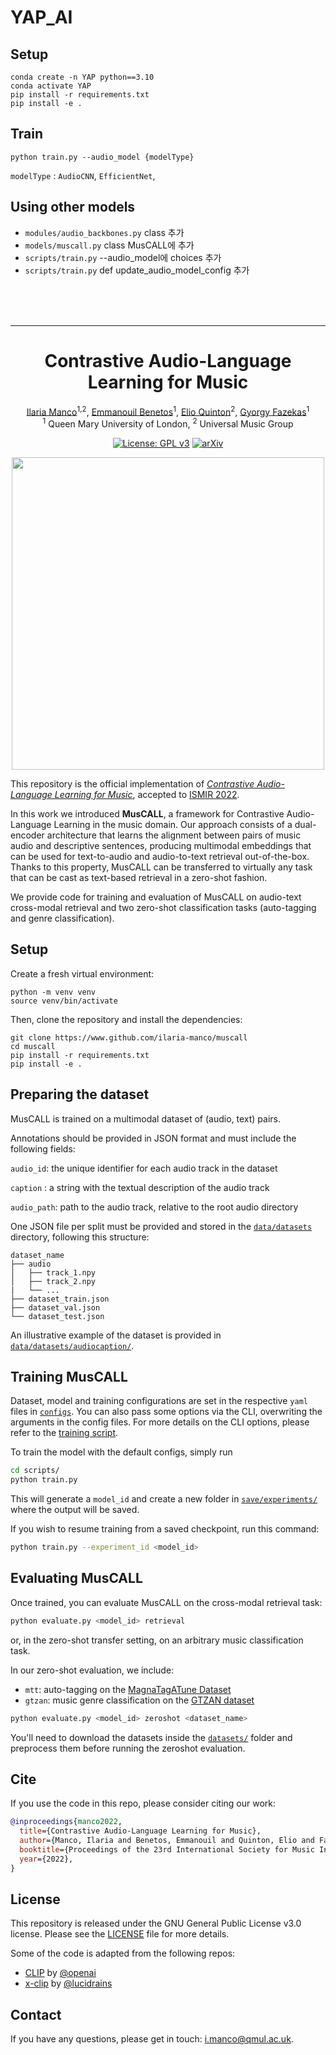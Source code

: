 
# YAP_AI

## Setup
```
conda create -n YAP python==3.10
conda activate YAP
pip install -r requirements.txt
pip install -e .
```

## Train
```
python train.py --audio_model {modelType}
```
`modelType` :  `AudioCNN`, `EfficientNet`, 

## Using other models
- `modules/audio_backbones.py` class 추가
- `models/muscall.py` class MusCALL에 추가
- `scripts/train.py` --audio_model에 choices 추가
- `scripts/train.py` def update_audio_model_config 추가


</br>
</br>
</br>


---
<div  align="center">

# Contrastive Audio-Language Learning for Music
[Ilaria Manco](https://ilariamanco.com/)<sup>1,2</sup>,
[Emmanouil Benetos](http://www.eecs.qmul.ac.uk/~emmanouilb/)<sup>1</sup>,
[Elio Quinton](https://scholar.google.com/citations?user=IaciybgAAAAJ)<sup>2</sup>,
[Gyorgy Fazekas](http://www.eecs.qmul.ac.uk/~gyorgyf/about.html)<sup>1</sup> <br>
<sup>1</sup>  Queen Mary University of London, <sup>2</sup>  Universal Music Group

[![License: GPL v3](https://img.shields.io/badge/License-GPLv3-blue.svg)](https://www.gnu.org/licenses/gpl-3.0)
[![arXiv](https://img.shields.io/badge/arXiv-2208.12208-<COLOR>.svg)](https://arxiv.org/abs/2208.12208)

<p align="center">
<img src="muscall.png" width="500">
</p align="center">
</div>

This repository is the official implementation of [*Contrastive Audio-Language Learning for Music*](https://arxiv.org/abs/2208.12208), accepted to [ISMIR 2022](https://ismir2022.ismir.net/).

In this work we introduced **MusCALL**, a framework for Contrastive Audio-Language Learning in the music domain. Our approach consists of a dual-encoder architecture that learns the alignment between pairs of music audio and descriptive sentences, producing multimodal embeddings that can be used for text-to-audio and audio-to-text retrieval out-of-the-box. Thanks to this property, MusCALL can be transferred to virtually any task that can be cast as text-based retrieval in a zero-shot fashion.

We provide code for training and evaluation of MusCALL on audio-text cross-modal retrieval and two zero-shot classification tasks (auto-tagging and genre classification).

## Setup
Create a fresh virtual environment:

```setup
python -m venv venv 
source venv/bin/activate
```

Then, clone the repository and install the dependencies:

```setup
git clone https://www.github.com/ilaria-manco/muscall 
cd muscall 
pip install -r requirements.txt
pip install -e .
```

## Preparing the dataset
MusCALL is trained on a multimodal dataset of (audio, text) pairs. 

Annotations should be provided in JSON format and must include the following fields:

```audio_id```:     the unique identifier for each audio track in the dataset

```caption``` :     a string with the textual description of the audio track 

```audio_path```:   path to the audio track, relative to the root audio directory

One JSON file per split must be provided and stored in the [`data/datasets`](data/datasets/) directory, following this structure:

```
dataset_name
├── audio            
│   ├── track_1.npy
│   ├── track_2.npy
|   └── ...
├── dataset_train.json    
├── dataset_val.json    
└── dataset_test.json
```

An illustrative example of the dataset is provided in [`data/datasets/audiocaption/`](data/datasets/audiocaption/).

## Training MusCALL
Dataset, model and training configurations are set in the respective `yaml` files in [`configs`](configs). You can also pass some options via the CLI, overwriting the arguments in the config files. For more details on the CLI options, please refer to the [training script](scripts/train.py).

To train the model with the default configs, simply run

```bash
cd scripts/
python train.py 
```

This will generate a `model_id` and create a new folder in [`save/experiments/`](save/experiments/) where the output will be saved.

If you wish to resume training from a saved checkpoint, run this command:

```bash
python train.py --experiment_id <model_id> 
```

## Evaluating MusCALL
Once trained, you can evaluate MusCALL on the cross-modal retrieval task:

```bash
python evaluate.py <model_id> retrieval
```

or, in the zero-shot transfer setting, on an arbitrary music classification task.

In our zero-shot evaluation, we include:

* `mtt`: auto-tagging on the [MagnaTagATune Dataset](https://mirg.city.ac.uk/codeapps/the-magnatagatune-dataset)
* `gtzan`: music genre classification on the [GTZAN dataset](http://marsyas.info/downloads/datasets.html)

```bash
python evaluate.py <model_id> zeroshot <dataset_name>
```

You'll need to download the datasets inside the [`datasets/`](datasets/) folder and preprocess them before running the zeroshot evaluation.


## Cite
If you use the code in this repo, please consider citing our work:

```bib
@inproceedings{manco2022,
  title={Contrastive Audio-Language Learning for Music}, 
  author={Manco, Ilaria and Benetos, Emmanouil and Quinton, Elio and Fazekas, György},
  booktitle={Proceedings of the 23rd International Society for Music Information Retrieval Conference (ISMIR)}, 
  year={2022},
}
```

## License
This repository is released under the GNU General Public License v3.0 license. Please see the [LICENSE](LICENSE) file for more details.

Some of the code is adapted from the following repos: 
* [CLIP](https://github.com/openai/CLIP/) by [@openai](https://github.com/openai/)
* [x-clip](https://github.com/lucidrains/x-clip/) by [@lucidrains](https://github.com/lucidrains/)

## Contact
If you have any questions, please get in touch: [i.manco@qmul.ac.uk](i.manco@qmul.ac.uk).
